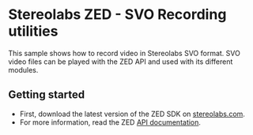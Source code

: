 # Stereolabs ZED - SVO Recording utilities

This sample shows how to record video in Stereolabs SVO format.
SVO video files can be played with the ZED API and used with its different modules.

## Getting started

- First, download the latest version of the ZED SDK on [stereolabs.com](https://www.stereolabs.com).
- For more information, read the ZED [API documentation](https://www.stereolabs.com/developers/documentation/API/).